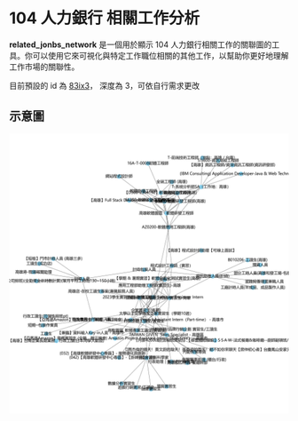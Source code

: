 # 104 人力銀行 相關工作分析


**related_jonbs_network** 是一個用於顯示 104 人力銀行相關工作的關聯圖的工具。你可以使用它來可視化與特定工作職位相關的其他工作，以幫助你更好地理解工作市場的關聯性。

目前預設的 id 為 [83ix3](https://www.104.com.tw/job/83ix3?jobsource=apply_analyze)，
深度為 3，可依自行需求更改


## 示意圖
![示意圖](img/node.png)